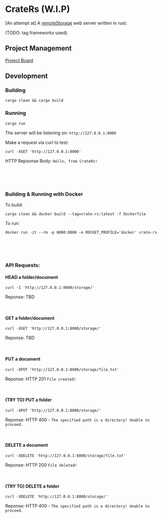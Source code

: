 # CrateRs (W.I.P)

[An attempt at] A [remoteStorage](https://remotestorage.io/) web server written in rust.

(TODO: tag frameworks used).

## Project Management

[Project Board](./project_mgmt/BOARD.md)

## Development

### Building

```
cargo clean && cargo build
```

### Running

```
cargo run
```

The server will be listening on: `http://127.0.0.1:8000`

Make a request via curl to test:
```
curl -XGET 'http://127.0.0.1:8000'
```

HTTP Repsonse Body: `Hello, from CrateRs!`

<br>
<br>
<br>

### Building & Running with Docker

To build:
```
cargo clean && docker build --tag=crate-rs:latest -f Dockerfile
```

To run:
```
docker run -it --rm -p 8000:8000 -e ROCKET_PROFILE='docker' crate-rs
```

<br>
<br>
<br>

### API Requests:

#### HEAD a folder/document
```
curl -I 'http://127.0.0.1:8000/storage/'
```
Reponse: TBD

<br>

#### GET a folder/document
```
curl -XGET 'http://127.0.0.1:8000/storage/'
```
Reponse: TBD

<br>

#### PUT a document
```
curl -XPUT 'http://127.0.0.1:8000/storage/file.txt'
```
Reponse: HTTP 201 `File created!`

<br>

#### (TRY TO) PUT a folder
```
curl -XPUT 'http://127.0.0.1:8000/storage/'
```

Reponse: HTTP 400 - `The specified path is a directory! Unable to proceed.`

<br>

#### DELETE a document
```
curl -XDELETE 'http://127.0.0.1:8000/storage/file.txt'
```
Reponse: HTTP 200 `File deleted!`

<br>

#### (TRY TO) DELETE a folder
```
curl -XDELETE 'http://127.0.0.1:8000/storage/'
```

Reponse: HTTP 400 - `The specified path is a directory! Unable to proceed.`